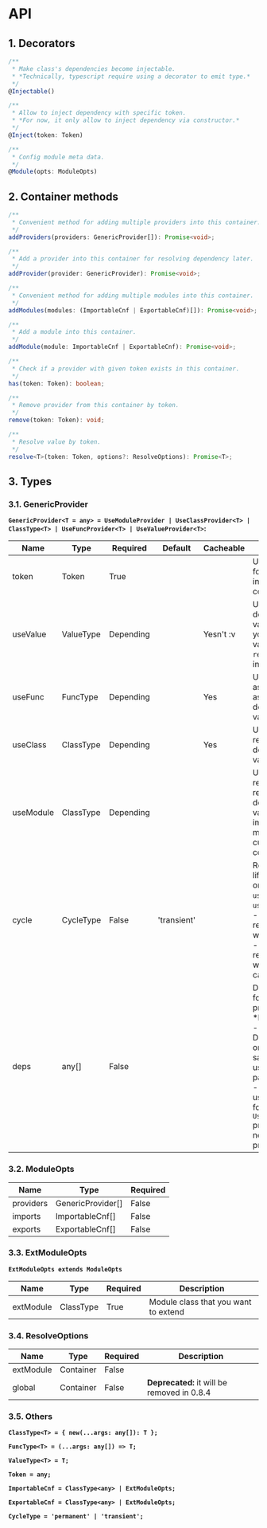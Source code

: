 # API
## 1. Decorators
```ts
/**
 * Make class's dependencies become injectable.  
 * *Technically, typescript require using a decorator to emit type.*
 */
@Injectable()
```

```ts
/**
 * Allow to inject dependency with specific token.  
 * *For now, it only allow to inject dependency via constructor.*
 */
@Inject(token: Token)
```

```ts
/**
 * Config module meta data.
 */
@Module(opts: ModuleOpts)
```

## 2. Container methods
```ts
/**
 * Convenient method for adding multiple providers into this container.
 */
addProviders(providers: GenericProvider[]): Promise<void>;
```

```ts
/**
 * Add a provider into this container for resolving dependency later.
 */
addProvider(provider: GenericProvider): Promise<void>;
```

```ts
/**
 * Convenient method for adding multiple modules into this container.
 */
addModules(modules: (ImportableCnf | ExportableCnf)[]): Promise<void>;
```

```ts
/**
 * Add a module into this container.
 */
addModule(module: ImportableCnf | ExportableCnf): Promise<void>;
```

```ts
/**
 * Check if a provider with given token exists in this container.
 */
has(token: Token): boolean;
```

```ts
/**
 * Remove provider from this container by token.
 */
remove(token: Token): void;
```

```ts
/**
 * Resolve value by token.
 */
resolve<T>(token: Token, options?: ResolveOptions): Promise<T>;
```

## 3. Types
### 3.1. GenericProvider
**`GenericProvider<T = any> = UseModuleProvider | UseClassProvider<T> | ClassType<T> | UseFuncProvider<T> | UseValueProvider<T>`:**

| Name      | Type      | Required  | Default     | Cacheable | Description                                                                                                                                                                                                                         |
|-----------|-----------|-----------|-------------|-----------|-------------------------------------------------------------------------------------------------------------------------------------------------------------------------------------------------------------------------------------|
| token     | Token     | True      |             |           | Unique identifier for a provider inside a container.                                                                                                                                                                                |
| useValue  | ValueType | Depending |             | Yesn't :v | Use a value as dependency value. Actually, you will get same value every time `resolve()` is invoked.                                                                                                                               |
| useFunc   | FuncType  | Depending |             | Yes       | Use a function as factory to assemble dependency value.                                                                                                                                                                             |
| useClass  | ClassType | Depending |             | Yes       | Use a class to resolve dependency value.                                                                                                                                                                                            |
| useModule | ClassType | Depending |             |           | Use a module as reference to resolve dependency value without import that module into current container.                                                                                                                            |
| cycle     | CycleType | False     | 'transient' |           | Resolved value life cycle. It is only used for `useClass`, `useFunc` provider.<br/>- 'permanent': resolved value will be cached.<br/>- 'transient': resolved value will not be cached.                                              |
| deps      | any[]     | False     |             |           | Dependencies for useFunc provider.<br/> ***Notice**:<br/> - Dependencies's order must be same as useFunc parameter order.<br/> - Class will be used as a token for `UseClassProvider` provider, so you need to define its provider. |

### 3.2. ModuleOpts
| Name      | Type              | Required |
|-----------|-------------------|----------|
| providers | GenericProvider[] | False    |
| imports   | ImportableCnf[]   | False    |
| exports   | ExportableCnf[]   | False    |

### 3.3. ExtModuleOpts
**`ExtModuleOpts extends ModuleOpts`**

| Name      | Type      | Required | Description                          |
|-----------|-----------|----------|--------------------------------------|
| extModule | ClassType | True     | Module class that you want to extend |

### 3.4. ResolveOptions
| Name      | Type      | Required | Description                                 |
|-----------|-----------|----------|---------------------------------------------|
| extModule | Container | False    |                                             |
| global    | Container | False    | **Deprecated:** it will be removed in 0.8.4 |

### 3.5. Others

**`ClassType<T> = { new(...args: any[]): T };`**

**`FuncType<T> = (...args: any[]) => T;`**

**`ValueType<T> = T;`**

**`Token = any;`**

**`ImportableCnf = ClassType<any> | ExtModuleOpts;`**

**`ExportableCnf = ClassType<any> | ExtModuleOpts;`**

**`CycleType = 'permanent' | 'transient';`**
